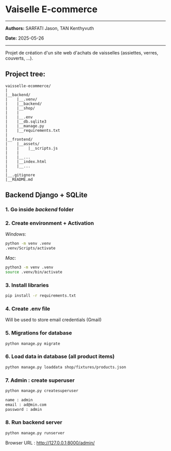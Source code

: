 # Vaiselle E-commerce

---
**Authors:** SARFATI Jason, TAN Kenthyvuth

**Date:** 2025-05-26

---


Projet de création d'un site web d'achats de vaisselles (assiettes, verres, couverts, ...).


## Project tree:
```
vaisselle-ecommerce/
|
|__backend/
|    |__.venv/
|    |__backend/
|    |__shop/
|    |
|    |__.env
|    |__db.sqlite3
|    |__manage.py
|    |__requirements.txt
| 
|__frontend/
|    |__assets/
|    |    |__scripts.js
|    |
|    |__...
|    |__index.html
|    |__...
|
|__.gitignore
|__README.md
```


## Backend Django + SQLite

### 1. Go inside _backend_ folder

### 2. Create environment + Activation

_Windows_:
```bash
python -m venv .venv
.venv/Scripts/activate
```

_Mac_:
```bash
python3 -m venv .venv
source .venv/bin/activate
```

### 3. Install libraries
```bash
pip install -r requirements.txt
```

### 4. Create .env file

Will be used to store email credentials (Gmail)

### 5. Migrations for database
```bash
python manage.py migrate
```

### 6. Load data in database (all product items)
```bash
python manage.py loaddata shop/fixtures/products.json
```

### 7. Admin : create superuser
```bash
python manage.py createsuperuser
```

```bash
name : admin
email : ad@min.com
password : admin
```

### 8. Run backend server
```bash
python manage.py runserver
```

Browser URL : http://127.0.0.1:8000/admin/